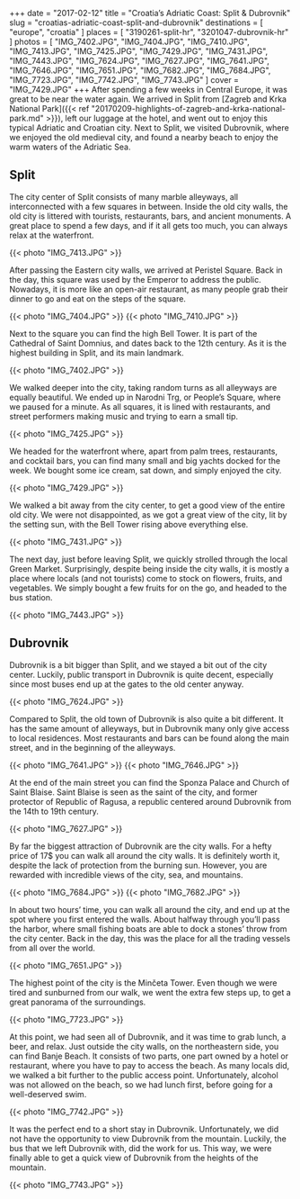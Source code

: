 +++
date   = "2017-02-12"
title  = "Croatia’s Adriatic Coast: Split & Dubrovnik"
slug   = "croatias-adriatic-coast-split-and-dubrovnik"
destinations = [ "europe", "croatia" ]
places = [ "3190261-split-hr", "3201047-dubrovnik-hr" ]
photos = [
  "IMG_7402.JPG", "IMG_7404.JPG", "IMG_7410.JPG", "IMG_7413.JPG", "IMG_7425.JPG",
  "IMG_7429.JPG", "IMG_7431.JPG", "IMG_7443.JPG", "IMG_7624.JPG", "IMG_7627.JPG",
  "IMG_7641.JPG", "IMG_7646.JPG", "IMG_7651.JPG", "IMG_7682.JPG", "IMG_7684.JPG",
  "IMG_7723.JPG", "IMG_7742.JPG", "IMG_7743.JPG"
]
cover = "IMG_7429.JPG"
+++
After spending a few weeks in Central Europe, it was great to be near the water again. We arrived in Split from [Zagreb and Krka National Park]({{< ref "20170209-highlights-of-zagreb-and-krka-national-park.md" >}}), left our luggage at the hotel, and went out to enjoy this typical Adriatic and Croatian city. Next to Split, we visited Dubrovnik, where we enjoyed the old medieval city, and found a nearby beach to enjoy the warm waters of the Adriatic Sea.
<!--more-->

## Split
The city center of Split consists of many marble alleyways, all interconnected with a few squares in between. Inside the old city walls, the old city is littered with tourists, restaurants, bars, and ancient monuments. A great place to spend a few days, and if it all gets too much, you can always relax at the waterfront.

{{< photo "IMG_7413.JPG" >}}

After passing the Eastern city walls, we arrived at Peristel Square. Back in the day, this square was used by the Emperor to address the public. Nowadays, it is more like an open-air restaurant, as many people grab their dinner to go and eat on the steps of the square.

{{< photo "IMG_7404.JPG" >}}
{{< photo "IMG_7410.JPG" >}}

Next to the square you can find the high Bell Tower. It is part of the Cathedral of Saint Domnius, and dates back to the 12th century. As it is the highest building in Split, and its main landmark.

{{< photo "IMG_7402.JPG" >}}

We walked deeper into the city, taking random turns as all alleyways are equally beautiful. We ended up in Narodni Trg, or People’s Square, where we paused for a minute. As all squares, it is lined with restaurants, and street performers making music and trying to earn a small tip.

{{< photo "IMG_7425.JPG" >}}

We headed for the waterfront where, apart from palm trees, restaurants, and cocktail bars, you can find many small and big yachts docked for the week. We bought some ice cream, sat down, and simply enjoyed the city.

{{< photo "IMG_7429.JPG" >}}

We walked a bit away from the city center, to get a good view of the entire old city. We were not disappointed, as we got a great view of the city, lit by the setting sun, with the Bell Tower rising above everything else.

{{< photo "IMG_7431.JPG" >}}

The next day, just before leaving Split, we quickly strolled through the local Green Market. Surprisingly, despite being inside the city walls, it is mostly a place where locals (and not tourists) come to stock on flowers, fruits, and vegetables. We simply bought a few fruits for on the go, and headed to the bus station.

{{< photo "IMG_7443.JPG" >}}

## Dubrovnik
Dubrovnik is a bit bigger than Split, and we stayed a bit out of the city center. Luckily, public transport in Dubrovnik is quite decent, especially since most buses end up at the gates to the old center anyway.

{{< photo "IMG_7624.JPG" >}}

Compared to Split, the old town of Dubrovnik is also quite a bit different. It has the same amount of alleyways, but in Dubrovnik many only give access to local residences. Most restaurants and bars can be found along the main street, and in the beginning of the alleyways.

{{< photo "IMG_7641.JPG" >}}
{{< photo "IMG_7646.JPG" >}}

At the end of the main street you can find the Sponza Palace and Church of Saint Blaise. Saint Blaise is seen as the saint of the city, and former protector of Republic of Ragusa, a republic centered around Dubrovnik from the 14th to 19th century.

{{< photo "IMG_7627.JPG" >}}

By far the biggest attraction of Dubrovnik are the city walls. For a hefty price of 17$ you can walk all around the city walls. It is definitely worth it, despite the lack of protection from the burning sun. However, you are rewarded with incredible views of the city, sea, and mountains.

{{< photo "IMG_7684.JPG" >}}
{{< photo "IMG_7682.JPG" >}}

In about two hours’ time, you can walk all around the city, and end up at the spot where you first entered the walls. About halfway through you’ll pass the harbor, where small fishing boats are able to dock a stones’ throw from the city center. Back in the day, this was the place for all the trading vessels from all over the world.

{{< photo "IMG_7651.JPG" >}}

The highest point of the city is the Minčeta Tower. Even though we were tired and sunburned from our walk, we went the extra few steps up, to get a great panorama of the surroundings.

{{< photo "IMG_7723.JPG" >}}

At this point, we had seen all of Dubrovnik, and it was time to grab lunch, a beer, and relax. Just outside the city walls, on the northeastern side, you can find Banje Beach. It consists of two parts, one part owned by a hotel or restaurant, where you have to pay to access the beach. As many locals did, we walked a bit further to the public access point. Unfortunately, alcohol was not allowed on the beach, so we had lunch first, before going for a well-deserved swim.

{{< photo "IMG_7742.JPG" >}}

It was the perfect end to a short stay in Dubrovnik. Unfortunately, we did not have the opportunity to view Dubrovnik from the mountain. Luckily, the bus that we left Dubrovnik with, did the work for us. This way, we were finally able to get a quick view of Dubrovnik from the heights of the mountain.

{{< photo "IMG_7743.JPG" >}}